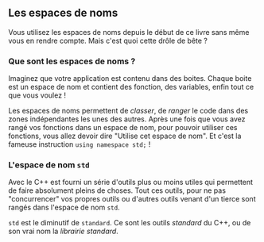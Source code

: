 ## Les espaces de noms

Vous utilisez les espaces de noms depuis le début de ce livre sans même vous
en rendre compte. Mais c'est quoi cette drôle de bête ?

### Que sont les espaces de noms ?

Imaginez que votre application est contenu dans des boites. Chaque boite est
un espace de nom et contient des fonction, des variables, enfin tout ce que vous
voulez !

Les espaces de noms permettent de *classer*, de *ranger* le code dans des zones
indépendantes les unes des autres. Après une fois que vous avez rangé vos fonctions
dans un espace de nom, pour pouvoir utiliser ces fonctions, vous allez devoir
dire "Utilise cet espace de nom". Et c'est la fameuse instruction
```using namespace std;``` !

### L'espace de nom ```std```

Avec le C++ est fourni un série d'outils plus ou moins utiles qui permettent de
faire absolument pleins de choses. Tout ces outils, pour ne pas "concurrencer"
vos propres outils ou d'autres outils venant d'un tierce sont rangés dans
l'espace de nom ```std```.

```std``` est le diminutif de ```standard```. Ce sont les outils *standard* du
C++, ou de son vrai nom la *librairie standard*.